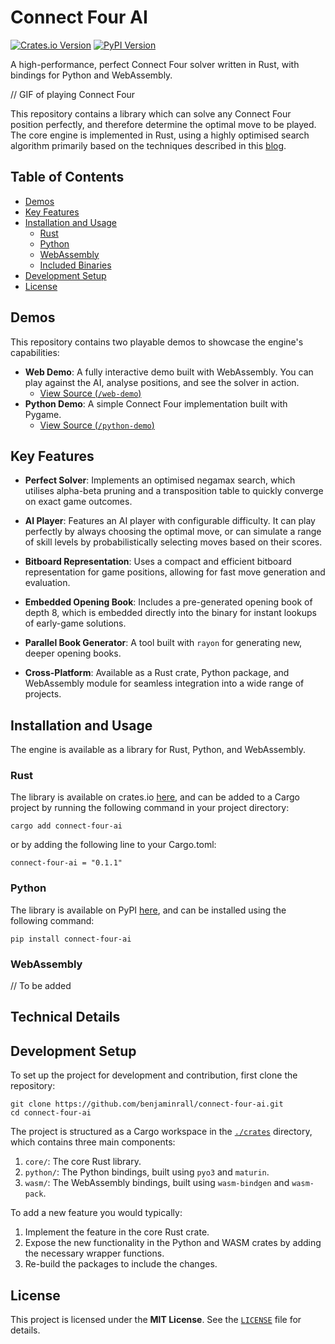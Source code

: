 # Connect Four AI

[![Crates.io Version](https://img.shields.io/crates/v/connect-four-ai)](https://crates.io/crates/connect-four-ai)
[![PyPI Version](https://img.shields.io/pypi/v/connect-four-ai)](https://crates.io/crates/connect-four-ai)

A high-performance, perfect Connect Four solver written in Rust, with bindings for Python and WebAssembly.

// GIF of playing Connect Four

This repository contains a library which can solve any Connect Four position perfectly,
and therefore determine the optimal move to be played.
The core engine is implemented in Rust, using a highly optimised search algorithm
primarily based on the techniques described in this [blog](http://blog.gamesolver.org/).

## Table of Contents

- [Demos](#demos)
- [Key Features](#key-features)
- [Installation and Usage](#installation-and-usage)
  - [Rust](#rust)
  - [Python](#python)
  - [WebAssembly](#webassembly)
  - [Included Binaries](#included-binaries)
- [Development Setup](#development-setup)
- [License](#license)

## Demos

This repository contains two playable demos to showcase the engine's capabilities:
- **Web Demo**: A fully interactive demo built with WebAssembly. You can play against
  the AI, analyse positions, and see the solver in action. 
  - [View Source (`/web-demo`)](./web-demo)
- **Python Demo**: A simple Connect Four implementation built with Pygame.
  - [View Source (`/python-demo`)](./python-demo)

## Key Features

- **Perfect Solver**: Implements an optimised negamax search,
  which utilises alpha-beta pruning and a transposition table 
  to quickly converge on exact game outcomes.

- **AI Player**: Features an AI player with configurable difficulty. It can play 
  perfectly by always choosing the optimal move, or can simulate a range of
  skill levels by probabilistically selecting moves based on their scores.

- **Bitboard Representation**: Uses a compact and efficient bitboard representation for
  game positions, allowing for fast move generation and evaluation.

- **Embedded Opening Book**: Includes a pre-generated opening book of depth 8, which is
  embedded directly into the binary for instant lookups of early-game solutions.

- **Parallel Book Generator**: A tool built with `rayon` for generating new, deeper
  opening books.

- **Cross-Platform**: Available as a Rust crate, Python package, and WebAssembly module for
  seamless integration into a wide range of projects.

## Installation and Usage
The engine is available as a library for Rust, Python, and WebAssembly.

### Rust

The library is available on crates.io [here](https://crates.io/crates/connect-four-ai),
and can be added to a Cargo project by running the following command in your project
directory:

```shell
cargo add connect-four-ai
```

or by adding the following line to your Cargo.toml:

```shell
connect-four-ai = "0.1.1"
```

### Python

The library is available on PyPI [here](https://pypi.org/project/connect-four-ai),
and can be installed using the following command:

```shell
pip install connect-four-ai
```

### WebAssembly

// To be added

## Technical Details
<!-- 
- More in-depth details of how the Bitboard representation works
  and.. other stuff to do with the solver
-->

## Development Setup
<!-- 
- Very straightforward description of cloning the repo for development
- Description of adding a new feature in Rust in the core crate,
  then exposing it (if necessary) to Python and WASM through their respective crates
- Details of the included binaries for benchmarking and generating opening books
-->

To set up the project for development and contribution, first clone the repository:

```shell
git clone https://github.com/benjaminrall/connect-four-ai.git
cd connect-four-ai
```

The project is structured as a Cargo workspace in the [`./crates`](./crates) directory,
which contains three main components:
1. `core/`: The core Rust library.
2. `python/`: The Python bindings, built using `pyo3` and `maturin`.
3. `wasm/`: The WebAssembly bindings, built using `wasm-bindgen` and `wasm-pack`.

To add a new feature you would typically:
1. Implement the feature in the core Rust crate.
2. Expose the new functionality in the Python and WASM crates by adding the 
   necessary wrapper functions.
3. Re-build the packages to include the changes.

## License

This project is licensed under the **MIT License**. See the [`LICENSE`](https://github.com/benjaminrall/connect-four-ai/blob/main/LICENSE) file for details.
